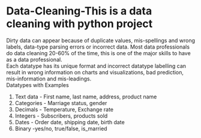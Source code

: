 # Data-Cleaning-This is a data cleaning with python project

Dirty data can appear because of duplicate values, mis-spellings and wrong labels, data-type parsing errors or incorrect data. Most data professionals do data cleaning 20-60% of the time, this is one of the major skills to have as a data professional.  
Each datatype has its unique format and incorrect datatype labelling can result in wrong information on charts and visualizations, bad prediction, mis-information and mis-leadings.                                                                                       
Datatypes with Examples 
1. Text data - First name, last name, address, product name
2. Categories - Marriage status, gender
3. Decimals - Temperature, Exchange rate
4. Integers - Subscribers, products sold
5. Dates - Order date, shipping date, birth date
6. Binary -yes/no, true/false, is_married

